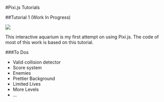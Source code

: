 #Pixi.js Tutorials

##Tutorial 1 (Work In Progress)


![](https://d2mxuefqeaa7sj.cloudfront.net/s_F4C5FC4E22E0528868B961B71EA35EA1998182511DBEE1B71223673B170F6087_1523341913385_Screen+Shot+2018-04-07+at+11.41.45+PM.png)


This interactive aquarium is my first attempt on using Pixi.js.
The code of most of this work is based on this tutorial.

###To Dos

- Valid collision detector
- Score system
- Enemies
- Prettier Background
- Limited Lives
- More Levels
- …


